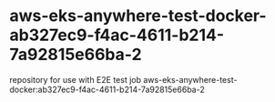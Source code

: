 # aws-eks-anywhere-test-docker-ab327ec9-f4ac-4611-b214-7a92815e66ba-2
repository for use with E2E test job aws-eks-anywhere-test-docker:ab327ec9-f4ac-4611-b214-7a92815e66ba-2
